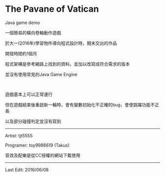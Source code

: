 # The Pavane of Vatican
Java game demo

一個簡易的橫向卷軸動作遊戲

於大一(2016年)學習物件導向程式設計時，期末交出的作品

開發時間約1個月

程式架構是參考網路上找到的資料，並加以改寫成符合需求的版本

並沒有使用常見的Java Game Engine

  </br>

遊戲基本上可以正常運行

但在遊戲結束後重啟新一輪時，會有變數初始化不正確的bug，會使跳躍功能不正長

以及部分碰撞判定並沒有寫到


***
Artist: tjt5555

Programer: toy9986619 (Takus)

音效及配樂是從CC授權的網站下載使用
***


Last Edit: 2016/06/08
